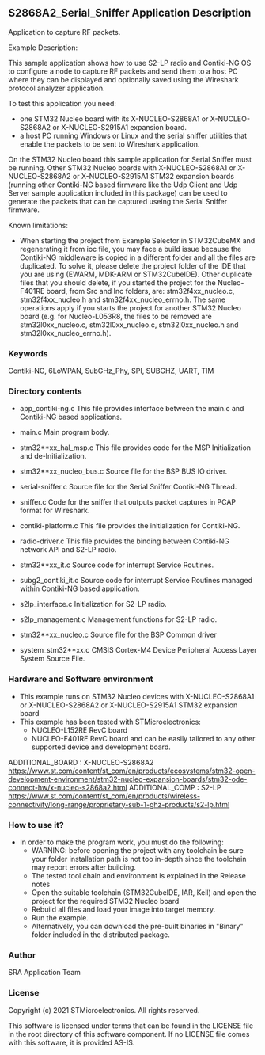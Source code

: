 
## <b>S2868A2_Serial_Sniffer Application Description</b>

Application to capture RF packets.

Example Description:

This sample application shows how to use S2-LP radio and Contiki-NG OS to
configure a node to capture RF packets and send them to a host PC where they 
can be displayed and optionally saved using the Wireshark protocol analyzer
application.

To test this application you need:
- one STM32 Nucleo board with its X-NUCLEO-S2868A1 or X-NUCLEO-S2868A2 or
  X-NUCLEO-S2915A1 expansion board.
- a host PC running Windows or Linux and the serial sniffer utilities 
  that enable the packets to be sent to Wireshark application.

On the STM32 Nucleo board this sample application for Serial Sniffer must be running.
Other STM32 Nucleo boards with X-NUCLEO-S2868A1 or X-NUCLEO-S2868A2 or
X-NUCLEO-S2915A1 STM32 expansion boards (running other Contiki-NG based 
firmware like the Udp Client and Udp Server sample application included in this package)
can be used to generate the packets that can be captured useing the Serial
Sniffer firmware.

Known limitations:

- When starting the project from Example Selector in STM32CubeMX and regenerating it
  from ioc file, you may face a build issue because the Contiki-NG middleware is copied in a 
  different folder and all the files are duplicated. To solve it, please delete the project folder of the 
  IDE that you are using (EWARM, MDK-ARM or STM32CubeIDE).
  Other duplicate files that you should delete, if you started the project for the
  Nucleo-F401RE board, from Src and Inc folders, are: stm32f4xx_nucleo.c, stm32f4xx_nucleo.h
  and stm32f4xx_nucleo_errno.h.
  The same operations apply if you starts the project for another STM32 Nucleo board (e.g. for
  Nucleo-L053R8, the files to be removed are stm32l0xx_nucleo.c, stm32l0xx_nucleo.c, stm32l0xx_nucleo.h
  and stm32l0xx_nucleo_errno.h).

### <b>Keywords</b>

Contiki-NG, 6LoWPAN, SubGHz_Phy, SPI, SUBGHZ, UART, TIM

### <b>Directory contents</b>

 - app_contiki-ng.c       This file provides interface between the main.c and
                          Contiki-NG based applications.
 
 - main.c                 Main program body.
 
 - stm32**xx_hal_msp.c    This file provides code for the MSP Initialization
                          and de-Initialization.
						
 - stm32**xx_nucleo_bus.c Source file for the BSP BUS IO driver.
 
 - serial-sniffer.c       Source file for the Serial Sniffer Contiki-NG Thread.
 
 - sniffer.c              Code for the sniffer that outputs packet captures in
                          PCAP format for Wireshark.

 - contiki-platform.c     This file provides the initialization for Contiki-NG.
 
 - radio-driver.c         This file provides the binding between Contiki-NG
                          network API and S2-LP radio.
 
 - stm32**xx_it.c         Source code for interrupt Service Routines.
 
 - subg2_contiki_it.c     Source code for interrupt Service Routines managed
                          within Contiki-NG based application.
						  
 - s2lp_interface.c       Initialization for S2-LP radio.
 
 - s2lp_management.c      Management functions for S2-LP radio.
 
 - stm32**xx_nucleo.c     Source file for the BSP Common driver
 
 - system_stm32**xx.c     CMSIS Cortex-M4 Device Peripheral Access Layer
                          System Source File.



### <b>Hardware and Software environment</b>

  - This example runs on STM32 Nucleo devices with X-NUCLEO-S2868A1 or
    X-NUCLEO-S2868A2 or X-NUCLEO-S2915A1 STM32 expansion board
  - This example has been tested with STMicroelectronics:
    - NUCLEO-L152RE RevC board
    - NUCLEO-F401RE RevC board
    and can be easily tailored to any other supported device and development board.


ADDITIONAL_BOARD : X-NUCLEO-S2868A2 https://www.st.com/content/st_com/en/products/ecosystems/stm32-open-development-environment/stm32-nucleo-expansion-boards/stm32-ode-connect-hw/x-nucleo-s2868a2.html
ADDITIONAL_COMP : S2-LP https://www.st.com/content/st_com/en/products/wireless-connectivity/long-range/proprietary-sub-1-ghz-products/s2-lp.html

### <b>How to use it?</b>

-   In order to make the program work, you must do the following:
    -   WARNING: before opening the project with any toolchain be sure your folder installation path is not too in-depth since the toolchain may report errors after building.
    -   The tested tool chain and environment is explained in the Release notes
    -   Open the suitable toolchain (STM32CubeIDE, IAR, Keil) and open the project for the required STM32 Nucleo board
    -   Rebuild all files and load your image into target memory.
    -   Run the example.
    -   Alternatively, you can download the pre-built binaries in "Binary" folder included in the distributed package.
   
### <b>Author</b>

SRA Application Team

### <b>License</b>

Copyright (c) 2021 STMicroelectronics.
All rights reserved.

This software is licensed under terms that can be found in the LICENSE file
in the root directory of this software component.
If no LICENSE file comes with this software, it is provided AS-IS.
